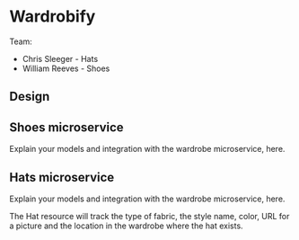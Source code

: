# Wardrobify

Team:

* Chris Sleeger - Hats
* William Reeves - Shoes

## Design

## Shoes microservice

Explain your models and integration with the wardrobe
microservice, here.

## Hats microservice

Explain your models and integration with the wardrobe
microservice, here.

The Hat resource will track the type of fabric, the style name, color, URL for a picture and the location in the wardrobe where the hat exists.

